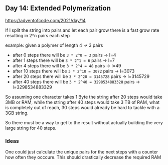 ## Day 14: Extended Polymerization

https://adventofcode.com/2021/day/14

If I split the string into pairs and let each pair grow there is a fast grow rate resulting in 2^n pairs each step

example: given a polymer of length 4 -> 3 pairs

- after 0 steps there will be `3 * 2^0 = 3` pairs -> l=4
- after 1 steps there will be `3 * 2^1 = 6` pairs -> l=7
- after 4 steps there will be `3 * 2^4 = 48` pairs -> l=49
- after 10 steps there will be `3 * 2^10 = 3072` pairs -> l=3073
- after 20 steps there will be `3 * 2^20 = 3145728` pairs -> l=3145729
- after 40 steps there will be `3 * 2^40 = 3298534883328` pairs -> l=3298534883329

So assuming one character takes 1 Byte the string after 20 steps would take 3MB or RAM, while the string after 40 steps would take 3 TB of RAM, what is completely out of reach, 30 steps would already be hard to tackle with a 3GB string.

So there must be a way to get to the result without actually building the very large string for 40 steps.

### Ideas

One could just calculate the unique pairs for the next steps with a counter how often they occcure. This should drastically decrease the required RAM
